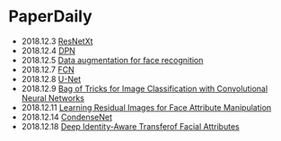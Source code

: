 # PaperDaily
- 2018.12.3 [ResNetXt](./Net/ResNetXt/ResNetXt.md)
- 2018.12.4 [DPN](./Net/DPN/DPN.md)
- 2018.12.5 [Data augmentation for face recognition](./Face/Data-augmentation-for-face-recognition/ReadME.md)
- 2018.12.7 [FCN](./Semantic_Segmentation/FCN/FCN.md)
- 2018.12.8 [U-Net](./Semantic_Segmentation/U-Net/U-net.md)
- 2018.12.9 [Bag of Tricks for Image Classification with Convolutional Neural Networks](./Triain_Optmize/Bag_of_Tricks_for_Image_Classification_with_Convolutional_Neural_Networks.md)
- 2018.12.11 [Learning Residual Images for Face Attribute Manipulation](./Face/Learning-Residual-Images-for-Face-Attribute-Manipulation/README.md)
- 2018.12.14 [CondenseNet](./Net/CondenseNet/README.md)
- 2018.12.18 [Deep Identity-Aware Transferof Facial Attributes](./Face/Deep_Identity-Aware_Transferof_Facial_Attributes/README.md)